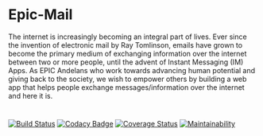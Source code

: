 # Epic-Mail
The internet is increasingly becoming an integral part of lives. Ever since the invention of electronic mail by Ray Tomlinson, emails have grown to become the primary medium of exchanging information over the internet between two or more people, until the advent of Instant Messaging (IM) Apps.  As EPIC Andelans who work towards advancing human potential and giving back to the society, we wish to empower others by building a web app that helps people exchange messages/information over the internet and here it is.

#

[![Build Status](https://travis-ci.org/neelxie/epic-mail.svg?branch=develop)](https://travis-ci.org/neelxie/epic-mail)
[![Codacy Badge](https://api.codacy.com/project/badge/Grade/a439c5890cce4f94b3b50e53036c014e)](https://www.codacy.com/app/neelxie/epic-mail?utm_source=github.com&amp;utm_medium=referral&amp;utm_content=neelxie/epic-mail&amp;utm_campaign=Badge_Grade)
[![Coverage Status](https://coveralls.io/repos/github/neelxie/epic-mail/badge.svg?branch=develop)](https://coveralls.io/github/neelxie/epic-mail?branch=develop)
[![Maintainability](https://api.codeclimate.com/v1/badges/a7d91faedd84ef10c429/maintainability)](https://codeclimate.com/github/neelxie/epic-mail/maintainability)